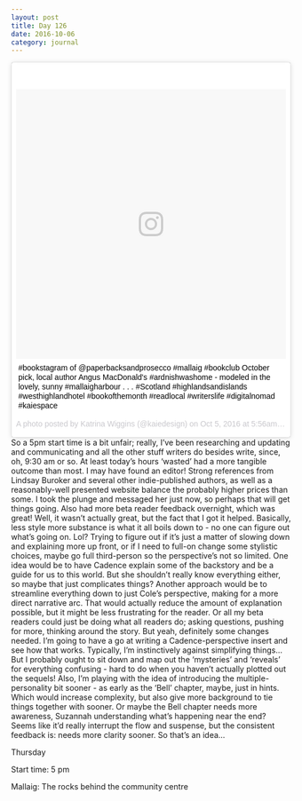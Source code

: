 ```yaml
---
layout: post
title: Day 126
date: 2016-10-06
category: journal
---
```


<blockquote class="instagram-media" data-instgrm-captioned data-instgrm-version="7" style=" background:#FFF; border:0; border-radius:3px; box-shadow:0 0 1px 0 rgba(0,0,0,0.5),0 1px 10px 0 rgba(0,0,0,0.15); margin: 1px; max-width:658px; padding:0; width:99.375%; width:-webkit-calc(100% - 2px); width:calc(100% - 2px);"><div style="padding:8px;"> <div style=" background:#F8F8F8; line-height:0; margin-top:40px; padding:50.0% 0; text-align:center; width:100%;"> <div style=" background:url(data:image/png;base64,iVBORw0KGgoAAAANSUhEUgAAACwAAAAsCAMAAAApWqozAAAABGdBTUEAALGPC/xhBQAAAAFzUkdCAK7OHOkAAAAMUExURczMzPf399fX1+bm5mzY9AMAAADiSURBVDjLvZXbEsMgCES5/P8/t9FuRVCRmU73JWlzosgSIIZURCjo/ad+EQJJB4Hv8BFt+IDpQoCx1wjOSBFhh2XssxEIYn3ulI/6MNReE07UIWJEv8UEOWDS88LY97kqyTliJKKtuYBbruAyVh5wOHiXmpi5we58Ek028czwyuQdLKPG1Bkb4NnM+VeAnfHqn1k4+GPT6uGQcvu2h2OVuIf/gWUFyy8OWEpdyZSa3aVCqpVoVvzZZ2VTnn2wU8qzVjDDetO90GSy9mVLqtgYSy231MxrY6I2gGqjrTY0L8fxCxfCBbhWrsYYAAAAAElFTkSuQmCC); display:block; height:44px; margin:0 auto -44px; position:relative; top:-22px; width:44px;"></div></div> <p style=" margin:8px 0 0 0; padding:0 4px;"> <a href="https://www.instagram.com/p/BLLpmzoAv85/" style=" color:#000; font-family:Arial,sans-serif; font-size:14px; font-style:normal; font-weight:normal; line-height:17px; text-decoration:none; word-wrap:break-word;" target="_blank">#bookstagram of @paperbacksandprosecco #mallaig #bookclub October pick, local author Angus MacDonald&#39;s #ardnishwashome - modeled in the lovely, sunny #mallaigharbour . . . #Scotland #highlandsandislands #westhighlandhotel #bookofthemonth #readlocal #writerslife #digitalnomad #kaiespace</a></p> <p style=" color:#c9c8cd; font-family:Arial,sans-serif; font-size:14px; line-height:17px; margin-bottom:0; margin-top:8px; overflow:hidden; padding:8px 0 7px; text-align:center; text-overflow:ellipsis; white-space:nowrap;">A photo posted by Katrina Wiggins (@kaiedesign) on <time style=" font-family:Arial,sans-serif; font-size:14px; line-height:17px;" datetime="2016-10-05T12:56:47+00:00">Oct 5, 2016 at 5:56am PDT</time></p></div></blockquote>
<script async defer src="//platform.instagram.com/en_US/embeds.js"></script>
So a 5pm start time is a bit unfair; really, I’ve been researching and updating and communicating and all the other stuff writers do besides write, since, oh, 9:30 am or so. At least today’s hours ‘wasted’ had a more tangible outcome than most. I may have found an editor! Strong references from Lindsay Buroker and several other indie-published authors, as well as a reasonably-well presented website balance the probably higher prices than some. I took the plunge and messaged her just now, so perhaps that will get things going. Also had more beta reader feedback overnight, which was great! Well, it wasn’t actually great, but the fact that I got it helped. Basically, less style more substance is what it all boils down to - no one can figure out what’s going on. Lol? Trying to figure out if it’s just a matter of slowing down and explaining more up front, or if I need to full-on change some stylistic choices, maybe go full third-person so the perspective’s not so limited. One idea would be to have Cadence explain some of the backstory and be a guide for us to this world. But she shouldn’t really know everything either, so maybe that just complicates things? Another approach would be to streamline everything down to just Cole’s perspective, making for a more direct narrative arc. That would actually reduce the amount of explanation possible, but it might be less frustrating for the reader. Or all my beta readers could just be doing what all readers do; asking questions, pushing for more, thinking around the story. But yeah, definitely some changes needed. I’m going to have a go at writing a Cadence-perspective insert and see how that works. Typically, I’m instinctively against simplifying things… But I probably ought to sit down and map out the ‘mysteries’ and ‘reveals’ for everything confusing - hard to do when you haven’t actually plotted out the sequels! Also, I’m playing with the idea of introducing the multiple-personality bit sooner - as early as the ‘Bell’ chapter, maybe, just in hints. Which would increase complexity, but also give more background to tie things together with sooner. Or maybe the Bell chapter needs more awareness, Suzannah understanding what’s happening near the end? Seems like it’d really interrupt the flow and suspense, but the consistent feedback is: needs more clarity sooner. So that’s an idea...

Thursday

Start time: 5 pm

Mallaig: The rocks behind the community centre
